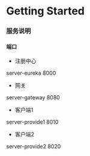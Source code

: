# Getting Started

### 服务说明

#### 端口

- 注册中心

server-eureka 8000

- 网关

server-gateway 8080

- 客户端1

server-provide1 8010

- 客户端2

server-provide2 8020